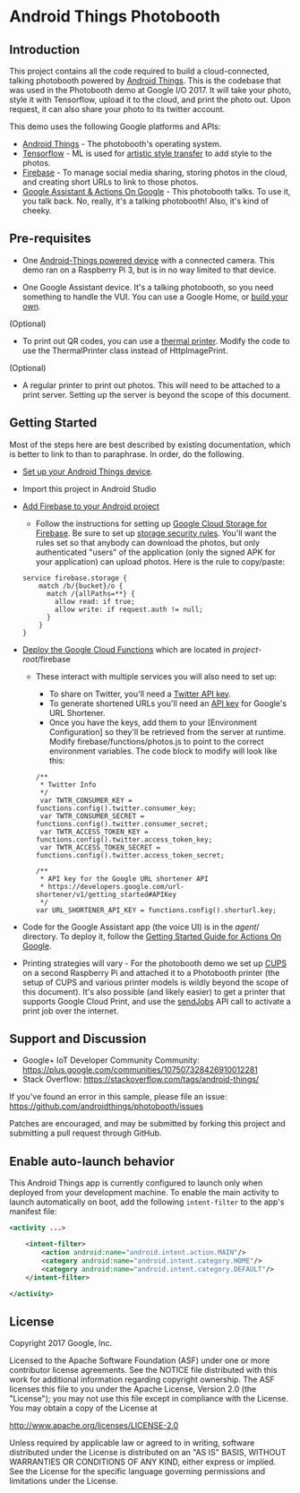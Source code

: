 Android Things Photobooth
============

Introduction
------------
This project contains all the code required to build a cloud-connected, talking photobooth powered by
[Android Things](https://developer.android.com/things/index.html).  This is the
codebase that was used in the Photobooth demo at Google I/O 2017.  It will take your photo, style it with Tensorflow, upload it to the cloud, and print the photo out.  Upon request, it can also share your photo to its twitter account.

This demo uses the following Google platforms and APIs:

- [Android Things](https://developer.android.com/things/index.html) - The photobooth's operating system.
- [Tensorflow](https://www.tensorflow.org/) - ML is used for [artistic style transfer](https://arxiv.org/abs/1610.07629) to add style to the photos.
- [Firebase](https://firebase.google.com/) - To manage social media sharing, storing photos in the cloud, and creating short URLs to link to those photos.
- [Google Assistant & Actions On Google](https://developers.google.com/actions/) - This photobooth talks.  To use it, you talk back.  No, really, it's a talking photobooth!  Also, it's kind of cheeky.

Pre-requisites
--------------
- One [Android-Things powered device](https://developer.android.com/things/hardware/developer-kits.html) with a connected camera.  This demo ran on a Raspberry Pi 3, but is in no way limited to that device.

- One Google Assistant device.  It's a talking photobooth, so you need something to handle the VUI.  You can use a Google Home, or [build your own](http://aiyprojects.withgoogle.com/voice).

(Optional)
- To print out QR codes, you can use a [thermal printer](https://www.adafruit.com/product/597).  Modify the code to use the ThermalPrinter class instead of HttpImagePrint.

(Optional)
- A regular printer to print out photos.  This will need to be attached to a print server.  Setting up the server is beyond the scope of this document.

Getting Started
---------------
Most of the steps here are best described by existing documentation, which is better to link to than to paraphrase.  In order, do the following.

- [Set up your Android Things device](https://developer.android.com/things/preview/index.html).

- Import this project in Android Studio

- [Add Firebase to your Android project](https://firebase.google.com/docs/android/setup)
  - Follow the instructions for setting up [Google Cloud Storage for Firebase](https://firebase.google.com/docs/storage/android/start).  Be sure to set up [storage security rules](https://firebase.google.com/docs/storage/security/start).  You'll want the rules set so that anybody can download the photos, but only authenticated "users" of the application (only the signed APK for your application) can upload photos.  Here is the rule to copy/paste:
  ```
  service firebase.storage {
      match /b/{bucket}/o {
        match /{allPaths=**} {
          allow read: if true;
          allow write: if request.auth != null;
        }
      }
  }
  ```

- [Deploy the Google Cloud Functions](https://firebase.google.com/docs/functions/get-started) which are located in _project-root_/firebase
  - These interact with multiple services you will also need to set up:
    - To share on Twitter, you'll need a [Twitter API key](https://dev.twitter.com/).
    - To generate shortened URLs you'll need an [API key](https://developers.google.com/url-shortener/v1/getting_started#APIKey) for Google's URL Shortener.
    - Once you have the keys, add them to your [Environment Configuration] so they'll be retrieved from the server at runtime.  Modify firebase/functions/photos.js to point to the correct environment variables.  The code block to modify will look like this:

    ```
    /**
     * Twitter Info
     */
     var TWTR_CONSUMER_KEY = functions.config().twitter.consumer_key;
     var TWTR_CONSUMER_SECRET = functions.config().twitter.consumer_secret;
     var TWTR_ACCESS_TOKEN_KEY = functions.config().twitter.access_token_key;
     var TWTR_ACCESS_TOKEN_SECRET = functions.config().twitter.access_token_secret;

    /**
     * API key for the Google URL shortener API
     * https://developers.google.com/url-shortener/v1/getting_started#APIKey
     */
    var URL_SHORTENER_API_KEY = functions.config().shorturl.key;
    ```

- Code for the Google Assistant app (the voice UI) is in the _agent_/ directory.
To deploy it, follow the [Getting Started Guide for Actions On Google](https://developers.google.com/actions/get-started/).

- Printing strategies will vary - For the photobooth demo we set up [CUPS](https://www.cups.org/) on a second Raspberry Pi and attached it to a Photobooth printer (the setup of CUPS and various printer models is wildly beyond the scope of this document).  It's also possible (and likely easier) to get a printer that supports Google Cloud Print, and use the [sendJobs](https://developers.google.com/cloud-print/docs/sendJobs) API call to activate a print job over the internet.

Support and Discussion
-------

- Google+ IoT Developer Community Community: https://plus.google.com/communities/107507328426910012281
- Stack Overflow: https://stackoverflow.com/tags/android-things/

If you've found an error in this sample, please file an issue:
https://github.com/androidthings/photobooth/issues

Patches are encouraged, and may be submitted by forking this project and
submitting a pull request through GitHub.

Enable auto-launch behavior
---------------------------

This Android Things app is currently configured to launch only when deployed from your
development machine. To enable the main activity to launch automatically on boot,
add the following `intent-filter` to the app's manifest file:

```xml
<activity ...>

    <intent-filter>
        <action android:name="android.intent.action.MAIN"/>
        <category android:name="android.intent.category.HOME"/>
        <category android:name="android.intent.category.DEFAULT"/>
    </intent-filter>

</activity>
```

License
-------

Copyright 2017 Google, Inc.

Licensed to the Apache Software Foundation (ASF) under one or more contributor
license agreements.  See the NOTICE file distributed with this work for
additional information regarding copyright ownership.  The ASF licenses this
file to you under the Apache License, Version 2.0 (the "License"); you may not
use this file except in compliance with the License.  You may obtain a copy of
the License at

  http://www.apache.org/licenses/LICENSE-2.0

Unless required by applicable law or agreed to in writing, software
distributed under the License is distributed on an "AS IS" BASIS, WITHOUT
WARRANTIES OR CONDITIONS OF ANY KIND, either express or implied.  See the
License for the specific language governing permissions and limitations under
the License.
